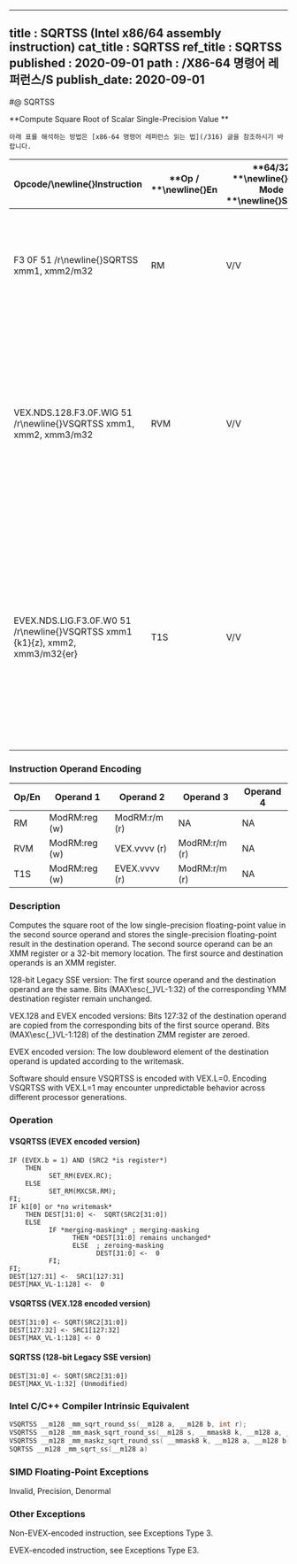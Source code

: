 ----------------------------
title : SQRTSS (Intel x86/64 assembly instruction)
cat_title : SQRTSS
ref_title : SQRTSS
published : 2020-09-01
path : /X86-64 명령어 레퍼런스/S
publish_date: 2020-09-01
----------------------------


#@ SQRTSS

**Compute Square Root of Scalar Single-Precision Value **

```lec-info
아래 표를 해석하는 방법은 [x86-64 명령어 레퍼런스 읽는 법](/316) 글을 참조하시기 바랍니다.
```

|**Opcode/**\newline{}**Instruction**|**Op / **\newline{}**En**|**64/32 **\newline{}**bit Mode **\newline{}**Support**|**CPUID **\newline{}**Feature **\newline{}**Flag**|**Description**|
|------------------------------------|-------------------------|------------------------------------------------------|--------------------------------------------------|---------------|
|F3 0F 51 /r\newline{}SQRTSS xmm1, xmm2/m32|RM|V/V|SSE|Computes square root of the low single-precision floating-point value in xmm2/m32 and stores the results in xmm1.|
|VEX.NDS.128.F3.0F.WIG 51 /r\newline{}VSQRTSS xmm1, xmm2, xmm3/m32|RVM|V/V|AVX|Computes square root of the low single-precision floating-point value in xmm3/m32 and stores the results in xmm1. Also, upper single-precision floating-point values (bits[127:32]) from xmm2 are copied to xmm1[127:32].|
|EVEX.NDS.LIG.F3.0F.W0 51 /r\newline{}VSQRTSS xmm1 {k1}{z}, xmm2, xmm3/m32{er}|T1S|V/V|AVX512F|Computes square root of the low single-precision floating-point value in xmm3/m32 and stores the results in xmm1 under writemask k1. Also, upper single-precision floating-point values (bits[127:32]) from xmm2 are copied to xmm1[127:32].|
### Instruction Operand Encoding


|Op/En|Operand 1|Operand 2|Operand 3|Operand 4|
|-----|---------|---------|---------|---------|
|RM|ModRM:reg (w)|ModRM:r/m (r)|NA|NA|
|RVM|ModRM:reg (w)|VEX.vvvv (r)|ModRM:r/m (r)|NA|
|T1S|ModRM:reg (w)|EVEX.vvvv (r)|ModRM:r/m (r)|NA|
### Description


Computes the square root of the low single-precision floating-point value in the second source operand and stores the single-precision floating-point result in the destination operand. The second source operand can be an XMM register or a 32-bit memory location. The first source and destination operands is an XMM register. 

128-bit Legacy SSE version: The first source operand and the destination operand are the same. Bits (MAX\esc{_}VL-1:32) of the corresponding YMM destination register remain unchanged.

VEX.128 and EVEX encoded versions: Bits 127:32 of the destination operand are copied from the corresponding bits of the first source operand. Bits (MAX\esc{_}VL-1:128) of the destination ZMM register are zeroed.

EVEX encoded version: The low doubleword element of the destination operand is updated according to the writemask.

Software should ensure VSQRTSS is encoded with VEX.L=0. Encoding VSQRTSS with VEX.L=1 may encounter unpredictable behavior across different processor generations.


### Operation
#### VSQRTSS (EVEX encoded version)
```info-verb
IF (EVEX.b = 1) AND (SRC2 *is register*)
    THEN
          SET_RM(EVEX.RC);
    ELSE 
          SET_RM(MXCSR.RM);
FI;
IF k1[0] or *no writemask*
    THEN DEST[31:0] <-  SQRT(SRC2[31:0])
    ELSE 
          IF *merging-masking* ; merging-masking
                THEN *DEST[31:0] remains unchanged*
                ELSE  ; zeroing-masking
                      DEST[31:0] <-  0
          FI;
FI;
DEST[127:31] <-  SRC1[127:31]
DEST[MAX_VL-1:128] <-  0
```
#### VSQRTSS (VEX.128 encoded version)
```info-verb
DEST[31:0] <- SQRT(SRC2[31:0])
DEST[127:32] <- SRC1[127:32]
DEST[MAX_VL-1:128] <- 0
```
#### SQRTSS (128-bit Legacy SSE version)
```info-verb
DEST[31:0] <- SQRT(SRC2[31:0])
DEST[MAX_VL-1:32] (Unmodified)
```

### Intel C/C++ Compiler Intrinsic Equivalent

```cpp
VSQRTSS __m128 _mm_sqrt_round_ss(__m128 a, __m128 b, int r);
VSQRTSS __m128 _mm_mask_sqrt_round_ss(__m128 s, __mmask8 k, __m128 a, __m128 b, int r);
VSQRTSS __m128 _mm_maskz_sqrt_round_ss( __mmask8 k, __m128 a, __m128 b, int r);
SQRTSS __m128 _mm_sqrt_ss(__m128 a)
```
### SIMD Floating-Point Exceptions


Invalid, Precision, Denormal

### Other Exceptions


Non-EVEX-encoded instruction, see Exceptions Type 3.

EVEX-encoded instruction, see Exceptions Type E3.

